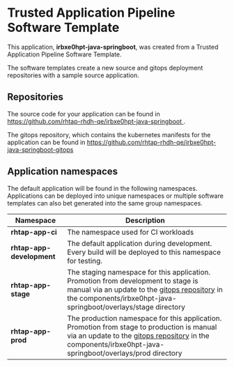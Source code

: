 # Trusted Application Pipeline Software Template

This application, **irbxe0hpt-java-springboot**, was created from a Trusted Application Pipeline Software Template.

The software templates create a new source and gitops deployment repositories with a sample source application. 

## Repositories

The source code for your application can be found in [https://github.com/rhtap-rhdh-qe/irbxe0hpt-java-springboot ](https://github.com/rhtap-rhdh-qe/irbxe0hpt-java-springboot ).
 
The gitops repository, which contains the kubernetes manifests for the application can be found in 
[https://github.com/rhtap-rhdh-qe/irbxe0hpt-java-springboot-gitops ](https://github.com/rhtap-rhdh-qe/irbxe0hpt-java-springboot-gitops ) 

## Application namespaces 

The default application will be found in the following namespaces. Applications can be deployed into unique namespaces or multiple software templates can also bet generated into the same group namespaces.  

|  Namespace   |  Description   |  
| -------- | -------- |
| **rhtap-app-ci** | The namespace used for CI workloads |
| **rhtap-app-development** | The default application during development. Every build will be deployed to this namespace for testing. |
| **rhtap-app-stage** | The staging namespace for this application. Promotion from development to stage is manual via an update to the [gitops repository](https://github.com/rhtap-rhdh-qe/irbxe0hpt-java-springboot-gitops ) in the components/irbxe0hpt-java-springboot/overlays/stage directory |
| **rhtap-app-prod** | The production namespace for this application. Promotion from stage to production is manual via an update to the [gitops repository](https://github.com/rhtap-rhdh-qe/irbxe0hpt-java-springboot-gitops ) in the components/irbxe0hpt-java-springboot/overlays/prod directory |